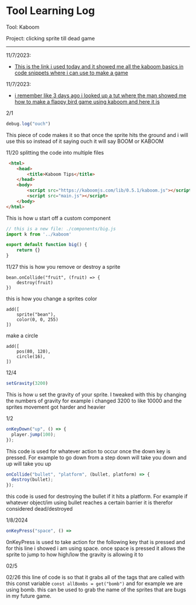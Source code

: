 # Tool Learning Log

Tool: Kaboom

Project: clicking sprite till dead game

---

11/7/2023:
* [This is the link i used today and it showed me all the kaboom basics in code snippets where i can use to make a game](https://kaboomjs.com/doc/setup)

11/7/2023:
* [i remember like 3 days ago i looked up a tut where the man showed me how to make a flappy bird game using kaboom and here it is](https://www.youtube.com/watch?v=hgReGsh5xVU)

2/1
```js
debug.log("ouch")
```
This piece of code makes it so that once the sprite hits the ground and i will use this so instead of it saying ouch it will say BOOM or KABOOM
<!--
* Links you used today (websites, videos, etc)
* Things you tried, progress you made, etc
* Challenges, a-ha moments, etc
* Questions you still have
* What you're going to try next
-->
11/20
splitting the code into multiple files
```html
 <html>
	<head>
		<title>Kaboom Tips</title>
	</head>
	<body>
		<script src="https://kaboomjs.com/lib/0.5.1/kaboom.js"></script>
		<script src="main.js"></script>
	</body>
</html>
```
This is how u start off a custom component
```js
// this is a new file: ./components/big.js
import k from '../kaboom'

export default function big() {
	return {}
}
```
11/27
this is how you remove or destroy a sprite
```
bean.onCollide("fruit", (fruit) => {
    destroy(fruit)
})
```
this is how you change a sprites color
```
add([
    sprite("bean"),
    color(0, 0, 255)
])
```
make a circle
```
add([
    pos(80, 120),
    circle(16),
])
```




12/4
``` js
setGravity(3200)
```
This is how u set the gravity of your sprite.
I tweaked with this by changing the numbers of gravity for example i changed 3200 to like 10000 and the sprites movement got harder and heavier


1/2
``` js
onKeyDown("up", () => {
  player.jump(100);
});
```
This code is used for whatever action to occur once the down key is pressed. For example to go down from a step down will take you down and up will take you up


``` js
onCollide("bullet", "platform", (bullet, platform) => {
  destroy(bullet);
});
```
this code is used for destroying the bullet if it hits a platform. For example if whatever object/im using bullet reaches a certain barrier it is therefor considered dead/destroyed

1/8/2024
```js
onKeyPress("space", () =>
```
0nKeyPress is used to take action for the following key that is pressed and for this line i showed i am using space. once space is pressed it allows the sprite to jump to how high/low the gravity is allowing it to


02/5

02/26
this line of code is so that it grabs all of the tags that are called with this const variable `const allBombs = get("bomb")` and for example we are using bomb. this can be used to grab the name of the sprites that are bugs in my future game.
